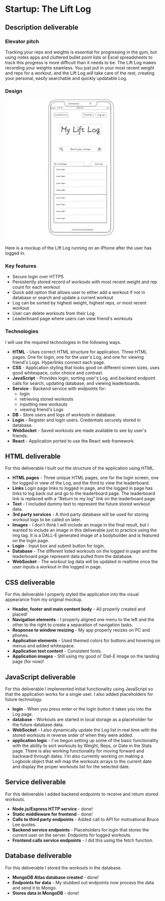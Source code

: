 # Startup: The Lift Log

## Description deliverable

### Elevator pitch
Tracking your reps and weights is essential for progressing in the gym, but using notes apps and cluttered bullet point lists or Excel spreadsheets to track this progress is more difficult than it needs to be. The Lift Log makes recording your weights seamless. You just put in your most recent weight and reps for a workout, and the Lift Log will take care of the rest, creating your personal, easily searchable and quickly updatable Log.

### Design

![Mock](mobile-ui-mockup.png)

Here is a mockup of the Lift Log running on an iPhone after the user has logged in. 

### Key features

- Secure login over HTTPS
- Persistently stored record of workouts with most recent weight and rep count for each workout
- Quick add option that allows user to either add a workout if not in database or search and update a current workout
- Log can be sorted by highest weight, highest reps, or most recent workout
- User can delete workouts from their Log
- Leaderboard page where users can view friend's workouts

### Technologies

I will use the required technologies in the following ways.

- **HTML** - Uses correct HTML structure for application. Three HTML pages. One for login, one for the user's Log, and one for viewing friend's Logs. Hyperlinks connect each page.
- **CSS** - Application styling that looks good on different screen sizes, uses good whitespace, color choice and contrast.
- **JavaScript** - Provides login, sorting user's Log, and backend endpoint calls for search, updating database, and viewing leaderboards.
- **Service** - Backend service with endpoints for:
  - login
  - retrieving stored workouts
  - inputting new workouts
  - viewing friend's Logs
- **DB** - Store users and logs of workouts in database.
- **Login** - Register and login users. Credentials securely stored in database.
- **WebSocket** - Saved workouts are made available to see by user's friends.
- **React** - Application ported to use the React web framework.

## HTML deliverable

For this deliverable I built out the structure of the application using HTML.
- **HTML pages** - Three unique HTML pages, one for the login screen, one for logged in view of the Log, and the third to view the leaderboard.
- **Links** Login page links to logged in page, and the logged in page has links to log back out and go to the leaderboard page. The leaderboard link is replaced with a "Return to my log" link on the leaderboard page.
- **Text** - I included dummy text to represent the future stored workout data.
- **3rd party services** - A third party database will be used for storing workout logs to be called on later.
- **Images** - I don't think I will include an image in the final result, but I wanted to include an image in this deliverable just to practice using the img tag. It is a DALL-E generated image of a bodybuilder and is featured on the login page.
- **Login** - Input box and submit button for login.
- **Database** - The different listed workouts on the logged in page and the leaderboard page represent data pulled from the database.
- **WebSocket** - The workout log data will be updated in realtime once the user inputs a workout in the logged in page.

## CSS deliverable

For this deliverable I properly styled the application into the visual appearance from my original mockup.
- **Header, footer and main content body** - All properly created and placed!
- **Navigation elements** - I properly aligned one menu to the left and the other to the right to create a separation of navigation tasks.
- **Response to window resizing** - My app properly resizes on PC and phones.
- **Application elements** - Used themed colors for buttons and hovering on menus and added whitespace.
- **Application text content** - Consistent fonts.
- **Application images** - Still using my good ol' Dall-E image on the landing page (for now)!

## JavaScript deliverable

For this deliverable I implemented initial functionality using JavaScript so that the application works for a single user. I also added placeholders for future technology.
- **login** - When you press enter or the login button it takes you into the Log page.
- **database** - Workouts are started in local storage as a placeholder for the future database data.
- **WebSocket** - I also dynamically update the Log list in real time with the stored workouts in reverse order of when they were added.
- **application logic** - I've begun setting up some of the basic functionality with the ability to sort workouts by Weight, Reps, or Date in the Stats page. There is also working functionality for moving forward and backward through dates. I'm also currently working on making a Logbook object that will map the workouts arrays to the current date and display the proper workouts list for the selected date.

## Service deliverable

For this deliverable I added backend endpoints to receive and return stored workouts.
- **Node.js/Express HTTP service** - done!
- **Static middleware for frontend** - done!
- **Calls to third party endpoints** - Added call to API for motivational Bruce Lee quotes.
- **Backend service endpoints** - Placeholders for login that stores the current user on the server. Endpoints for logged workouts.
- **Frontend calls service endpoints** - I did this using the fetch function.

## Database deliverable

For this deliverable I stored the workouts in the database.
- **MongoDB Atlas database created** - done!
- **Endpoints for data** - My stubbed out endpoints now process the data and send it to Mongo.
- **Stores data in MongoDB** - done!
